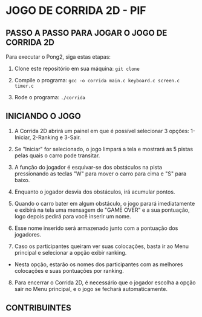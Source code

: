 # JOGO DE CORRIDA 2D - PIF

## PASSO A PASSO PARA JOGAR O JOGO DE CORRIDA 2D


Para executar o Pong2, siga estas etapas:

1. Clone este repositório em sua máquina:
   `git clone `

3. Compile o programa:
   `gcc -o corrida main.c keyboard.c screen.c timer.c`

4. Rode o programa:
   `./corrida`

## INICIANDO O JOGO

1. A Corrida 2D abrirá um painel em que é possível selecionar 3 opções: 1-Iniciar, 2-Ranking e 3-Sair.

2. Se "Iniciar" for selecionado, o jogo limpará a tela e mostrará as 5 pistas pelas quais o carro pode transitar.

3. A função do jogador é esquivar-se dos obstáculos na pista pressionando as teclas "W" para mover o carro para cima e "S" para baixo.

4. Enquanto o jogador desvia dos obstáculos, irá acumular pontos.

5. Quando o carro bater em algum obstáculo, o jogo parará imediatamente e exibirá na tela uma mensagem de "GAME OVER" e a sua pontuação, logo depois pedirá para você inserir um nome.

6. Esse nome inserido será armazenado junto com a pontuação dos jogadores.

7. Caso os participantes queiram ver suas colocações, basta ir ao Menu principal e selecionar a opção exibir ranking.
- Nesta opção, estarão os nomes dos participantes com as melhores colocações e suas pontuações por ranking.

8. Para encerrar o Corrida 2D, é necessário que o jogador escolha a opção sair no Menu principal, e o jogo se fechará automaticamente.


## CONTRIBUINTES
